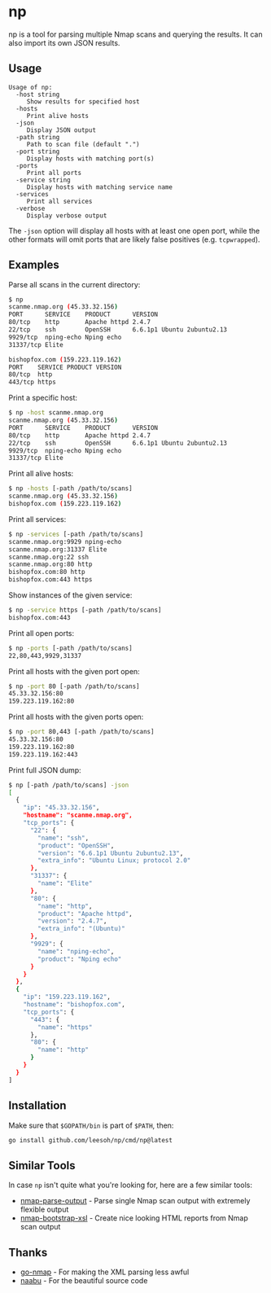 # np

np is a tool for parsing multiple Nmap scans and querying the results. It can also import its own JSON results.

## Usage

```text
Usage of np:
  -host string
     Show results for specified host
  -hosts
     Print alive hosts
  -json
     Display JSON output
  -path string
     Path to scan file (default ".")
  -port string
     Display hosts with matching port(s)
  -ports
     Print all ports
  -service string
     Display hosts with matching service name
  -services
     Print all services
  -verbose
     Display verbose output
```

The `-json` option will display all hosts with at least one open port, while the other formats will omit ports that are likely false positives (e.g. `tcpwrapped`).

## Examples

Parse all scans in the current directory:

```sh
$ np
scanme.nmap.org (45.33.32.156)
PORT      SERVICE    PRODUCT      VERSION
80/tcp    http       Apache httpd 2.4.7
22/tcp    ssh        OpenSSH      6.6.1p1 Ubuntu 2ubuntu2.13
9929/tcp  nping-echo Nping echo
31337/tcp Elite

bishopfox.com (159.223.119.162)
PORT    SERVICE PRODUCT VERSION
80/tcp  http
443/tcp https
```

Print a specific host:

```sh
$ np -host scanme.nmap.org
scanme.nmap.org (45.33.32.156)
PORT      SERVICE    PRODUCT      VERSION
80/tcp    http       Apache httpd 2.4.7
22/tcp    ssh        OpenSSH      6.6.1p1 Ubuntu 2ubuntu2.13
9929/tcp  nping-echo Nping echo
31337/tcp Elite
```

Print all alive hosts:

```sh
$ np -hosts [-path /path/to/scans]
scanme.nmap.org (45.33.32.156)
bishopfox.com (159.223.119.162)
```

Print all services:

```sh
$ np -services [-path /path/to/scans]
scanme.nmap.org:9929 nping-echo
scanme.nmap.org:31337 Elite
scanme.nmap.org:22 ssh
scanme.nmap.org:80 http
bishopfox.com:80 http
bishopfox.com:443 https
```

Show instances of the given service:

```sh
$ np -service https [-path /path/to/scans]
bishopfox.com:443
```

Print all open ports:

```sh
$ np -ports [-path /path/to/scans]
22,80,443,9929,31337
```

Print all hosts with the given port open:

```sh
$ np -port 80 [-path /path/to/scans]
45.33.32.156:80
159.223.119.162:80
```

Print all hosts with the given ports open:

```sh
$ np -port 80,443 [-path /path/to/scans]
45.33.32.156:80
159.223.119.162:80
159.223.119.162:443
```

Print full JSON dump:

```sh
$ np [-path /path/to/scans] -json
[
  {
    "ip": "45.33.32.156",
    "hostname": "scanme.nmap.org",
    "tcp_ports": {
      "22": {
        "name": "ssh",
        "product": "OpenSSH",
        "version": "6.6.1p1 Ubuntu 2ubuntu2.13",
        "extra_info": "Ubuntu Linux; protocol 2.0"
      },
      "31337": {
        "name": "Elite"
      },
      "80": {
        "name": "http",
        "product": "Apache httpd",
        "version": "2.4.7",
        "extra_info": "(Ubuntu)"
      },
      "9929": {
        "name": "nping-echo",
        "product": "Nping echo"
      }
    }
  },
  {
    "ip": "159.223.119.162",
    "hostname": "bishopfox.com",
    "tcp_ports": {
      "443": {
        "name": "https"
      },
      "80": {
        "name": "http"
      }
    }
  }
]
```

## Installation

Make sure that `$GOPATH/bin` is part of `$PATH`, then:

```sh
go install github.com/leesoh/np/cmd/np@latest
```

## Similar Tools

In case `np` isn't quite what you're looking for, here are a few similar tools:

- [nmap-parse-output](https://github.com/ernw/nmap-parse-output) - Parse single Nmap scan output with extremely flexible output
- [nmap-bootstrap-xsl](https://github.com/honze-net/nmap-bootstrap-xsl/) - Create nice looking HTML reports from Nmap scan output

## Thanks

- [go-nmap](https://github.com/lair-framework/go-nmap) - For making the XML parsing less awful
- [naabu](https://github.com/projectdiscovery/naabu) - For the beautiful source code

